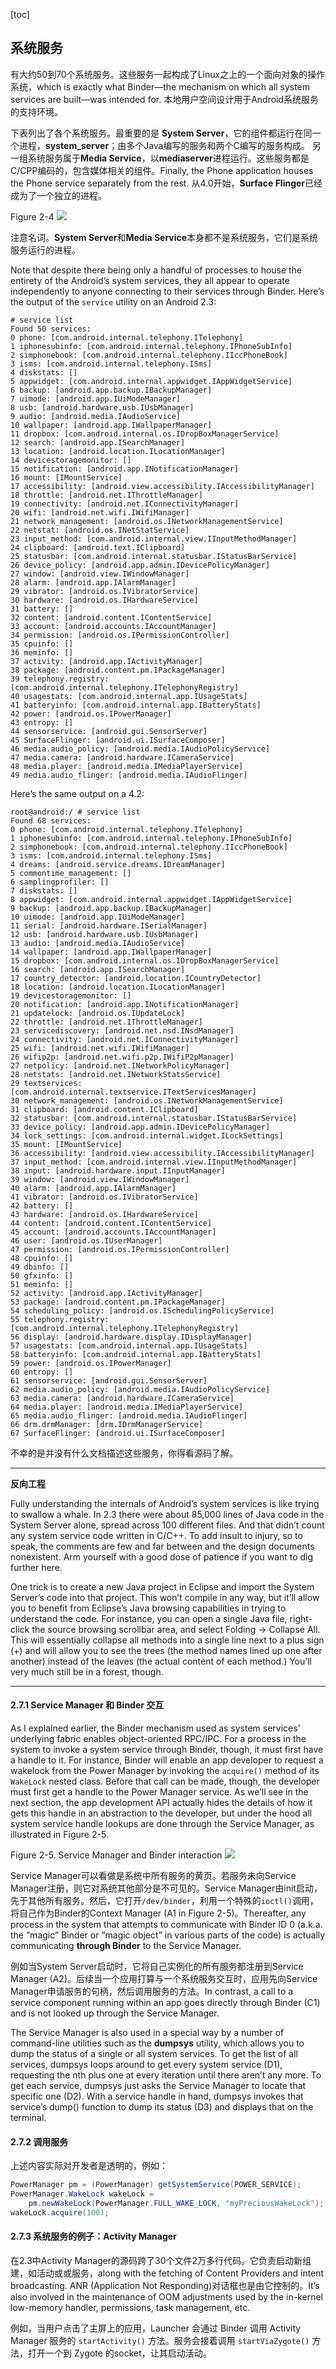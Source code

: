 [toc]

## 系统服务

有大约50到70个系统服务。这些服务一起构成了Linux之上的一个面向对象的操作系统，which is exactly what Binder—the mechanism on which all system services are built—was intended for. 本地用户空间设计用于Android系统服务的支持环境。

下表列出了各个系统服务。最重要的是 **System Server**，它的组件都运行在同一个进程，**system_server**；由多个Java编写的服务和两个C编写的服务构成。
另一组系统服务属于**Media Service**，以**mediaserver**进程运行。这些服务都是C/CPP编码的，包含媒体相关的组件。Finally, the Phone application houses the Phone service separately from the rest. 从4.0开始，**Surface Flinger**已经成为了一个独立的进程。

Figure 2-4
![](img/f2-4.png)

注意名词。**System Server**和**Media Service**本身都不是系统服务，它们是系统服务运行的进程。

Note that despite there being only a handful of processes to house the entirety of the Android’s system services, they all appear to operate independently to anyone connecting to their services through Binder. Here’s the output of the `service` utility on an Android 2.3:

	# service list
    Found 50 services:
    0 phone: [com.android.internal.telephony.ITelephony]
    1 iphonesubinfo: [com.android.internal.telephony.IPhoneSubInfo]
    2 simphonebook: [com.android.internal.telephony.IIccPhoneBook]
    3 isms: [com.android.internal.telephony.ISms]
    4 diskstats: []
    5 appwidget: [com.android.internal.appwidget.IAppWidgetService]
    6 backup: [android.app.backup.IBackupManager]
    7 uimode: [android.app.IUiModeManager]
    8 usb: [android.hardware.usb.IUsbManager]
    9 audio: [android.media.IAudioService]
    10 wallpaper: [android.app.IWallpaperManager]
    11 dropbox: [com.android.internal.os.IDropBoxManagerService]
    12 search: [android.app.ISearchManager]
    13 location: [android.location.ILocationManager]
    14 devicestoragemonitor: []
    15 notification: [android.app.INotificationManager]
    16 mount: [IMountService]
    17 accessibility: [android.view.accessibility.IAccessibilityManager]
    18 throttle: [android.net.IThrottleManager]
    19 connectivity: [android.net.IConnectivityManager]
    20 wifi: [android.net.wifi.IWifiManager]
    21 network_management: [android.os.INetworkManagementService]
    22 netstat: [android.os.INetStatService]
    23 input_method: [com.android.internal.view.IInputMethodManager]
    24 clipboard: [android.text.IClipboard]
    25 statusbar: [com.android.internal.statusbar.IStatusBarService]
    26 device_policy: [android.app.admin.IDevicePolicyManager]
    27 window: [android.view.IWindowManager]
    28 alarm: [android.app.IAlarmManager]
    29 vibrator: [android.os.IVibratorService]
    30 hardware: [android.os.IHardwareService]
    31 battery: []
    32 content: [android.content.IContentService]
    33 account: [android.accounts.IAccountManager]
    34 permission: [android.os.IPermissionController]
    35 cpuinfo: []
    36 meminfo: []
    37 activity: [android.app.IActivityManager]
    38 package: [android.content.pm.IPackageManager]
    39 telephony.registry: [com.android.internal.telephony.ITelephonyRegistry]
    40 usagestats: [com.android.internal.app.IUsageStats]
    41 batteryinfo: [com.android.internal.app.IBatteryStats]
    42 power: [android.os.IPowerManager]
    43 entropy: []
    44 sensorservice: [android.gui.SensorServer]
    45 SurfaceFlinger: [android.ui.ISurfaceComposer]
    46 media.audio_policy: [android.media.IAudioPolicyService]
    47 media.camera: [android.hardware.ICameraService]
    48 media.player: [android.media.IMediaPlayerService]
    49 media.audio_flinger: [android.media.IAudioFlinger]

Here’s the same output on a 4.2:

	root@android:/ # service list
    Found 68 services:
    0 phone: [com.android.internal.telephony.ITelephony]
    1 iphonesubinfo: [com.android.internal.telephony.IPhoneSubInfo]
    2 simphonebook: [com.android.internal.telephony.IIccPhoneBook]
    3 isms: [com.android.internal.telephony.ISms]
    4 dreams: [android.service.dreams.IDreamManager]
    5 commontime_management: []
    6 samplingprofiler: []
    7 diskstats: []
    8 appwidget: [com.android.internal.appwidget.IAppWidgetService]
    9 backup: [android.app.backup.IBackupManager]
    10 uimode: [android.app.IUiModeManager]
    11 serial: [android.hardware.ISerialManager]
    12 usb: [android.hardware.usb.IUsbManager]
    13 audio: [android.media.IAudioService]
    14 wallpaper: [android.app.IWallpaperManager]
    15 dropbox: [com.android.internal.os.IDropBoxManagerService]
    16 search: [android.app.ISearchManager]
    17 country_detector: [android.location.ICountryDetector]
    18 location: [android.location.ILocationManager]
    19 devicestoragemonitor: []
    20 notification: [android.app.INotificationManager]
    21 updatelock: [android.os.IUpdateLock]
    22 throttle: [android.net.IThrottleManager]
    23 servicediscovery: [android.net.nsd.INsdManager]
    24 connectivity: [android.net.IConnectivityManager]
    25 wifi: [android.net.wifi.IWifiManager]
    26 wifip2p: [android.net.wifi.p2p.IWifiP2pManager]
    27 netpolicy: [android.net.INetworkPolicyManager]
    28 netstats: [android.net.INetworkStatsService]
    29 textservices: [com.android.internal.textservice.ITextServicesManager]
    30 network_management: [android.os.INetworkManagementService]
    31 clipboard: [android.content.IClipboard]
    32 statusbar: [com.android.internal.statusbar.IStatusBarService]
    33 device_policy: [android.app.admin.IDevicePolicyManager]
    34 lock_settings: [com.android.internal.widget.ILockSettings]
    35 mount: [IMountService]
    36 accessibility: [android.view.accessibility.IAccessibilityManager]
    37 input_method: [com.android.internal.view.IInputMethodManager]
    38 input: [android.hardware.input.IInputManager]
    39 window: [android.view.IWindowManager]
    40 alarm: [android.app.IAlarmManager]
    41 vibrator: [android.os.IVibratorService]
    42 battery: []
    43 hardware: [android.os.IHardwareService]
    44 content: [android.content.IContentService]
    45 account: [android.accounts.IAccountManager]
    46 user: [android.os.IUserManager]
    47 permission: [android.os.IPermissionController]
    48 cpuinfo: []
    49 dbinfo: []
    50 gfxinfo: []
    51 meminfo: []
    52 activity: [android.app.IActivityManager]
    53 package: [android.content.pm.IPackageManager]
    54 scheduling_policy: [android.os.ISchedulingPolicyService]
    55 telephony.registry: [com.android.internal.telephony.ITelephonyRegistry]
    56 display: [android.hardware.display.IDisplayManager]
    57 usagestats: [com.android.internal.app.IUsageStats]
    58 batteryinfo: [com.android.internal.app.IBatteryStats]
    59 power: [android.os.IPowerManager]
    60 entropy: []
    61 sensorservice: [android.gui.SensorServer]
    62 media.audio_policy: [android.media.IAudioPolicyService]
    63 media.camera: [android.hardware.ICameraService]
    64 media.player: [android.media.IMediaPlayerService]
    65 media.audio_flinger: [android.media.IAudioFlinger]
    66 drm.drmManager: [drm.IDrmManagerService]
    67 SurfaceFlinger: [android.ui.ISurfaceComposer]

不幸的是并没有什么文档描述这些服务，你得看源码了解。

---

**反向工程**

Fully understanding the internals of Android’s system services is like trying to swallow a whale. In 2.3 there were about 85,000 lines of Java code in the System Server alone, spread across 100 different files. And that didn’t count any system service code written in C/C++. To add insult to injury, so to speak, the comments are few and far between and the design documents nonexistent. Arm yourself with a good dose of patience if you want to dig further here.

One trick is to create a new Java project in Eclipse and import the System Server’s code into that project. This won’t compile in any way, but it’ll allow you to benefit from Eclipse’s Java browsing capabilities in trying to understand the code. For instance, you can open a single Java file, right-click the source browsing scrollbar area, and select Folding → Collapse All. This will essentially collapse all methods into a single line next to a plus sign (+) and will allow you to see the trees (the method names lined up one after another) instead of the leaves (the actual content of each method.) You’ll very much still be in a forest, though.

---

#### 2.7.1 Service Manager 和 Binder 交互

As I explained earlier, the Binder mechanism used as system services’ underlying fabric enables object-oriented RPC/IPC. For a process in the system to invoke a system service through Binder, though, it must first have a handle to it. For instance, Binder will enable an app developer to request a wakelock from the Power Manager by invoking the `acquire()` method of its `WakeLock` nested class. Before that call can be made, though, the developer must first get a handle to the Power Manager service. As we’ll see in the next section, the app development API actually hides the details of how it gets this handle in an abstraction to the developer, but under the hood all system service handle lookups are done through the Service Manager, as illustrated in Figure 2-5.

Figure 2-5. Service Manager and Binder interaction
![](img/f2-5.png)

Service Manager可以看做是系统中所有服务的黄页。若服务未向Service Manager注册，则它对系统其他部分是不可见的。Service Manager由init启动，先于其他所有服务。然后，它打开`/dev/binder`，利用一个特殊的`ioctl()`调用，将自己作为Binder的Context Manager (A1 in Figure 2-5)。Thereafter, any process in the system that attempts to communicate with Binder ID 0 (a.k.a. the “magic” Binder or “magic object” in various parts of the code) is actually communicating **through Binder** to the Service Manager.

例如当System Server启动时，它将自己实例化的所有服务都注册到Service Manager (A2)。后续当一个应用打算与一个系统服务交互时，应用先向Service Manager申请服务的句柄，然后调用服务的方法。In contrast, a call to a service component running within an app goes directly through Binder (C1) and is not looked up through the Service Manager.

The Service Manager is also used in a special way by a number of command-line utilities such as the **dumpsys** utility, which allows you to dump the status of a single or all system services. To get the list of all services, dumpsys loops around to get every system service (D1), requesting the nth plus one at every iteration until there aren’t any more. To get each service, dumpsys just asks the Service Manager to locate that specific one (D2). With a service handle in hand, dumpsys invokes that service’s dump() function to dump its status (D3) and displays that on the terminal.

#### 2.7.2 调用服务

上述内容实际对开发者是透明的，例如：

```java
PowerManager pm = (PowerManager) getSystemService(POWER_SERVICE);
PowerManager.WakeLock wakeLock =
	pm.newWakeLock(PowerManager.FULL_WAKE_LOCK, "myPreciousWakeLock");
wakeLock.acquire(100);
```
#### 2.7.3 系统服务的例子：Activity Manager

在2.3中Activity Manager的源码跨了30个文件2万多行代码。它负责启动新组建，如活动或或服务，along with the fetching of Content Providers and intent broadcasting. ANR (Application Not Responding)对话框也是由它控制的。It’s also involved in the maintenance of OOM adjustments used by the in-kernel low-memory handler, permissions, task management, etc.

例如，当用户点击了主屏上的应用，Launcher 会通过 Binder 调用 Activity Manager 服务的 `startActivity()` 方法。服务会接着调用 `startViaZygote()` 方法，打开一个到 Zygote 的socket，让其启动活动。

